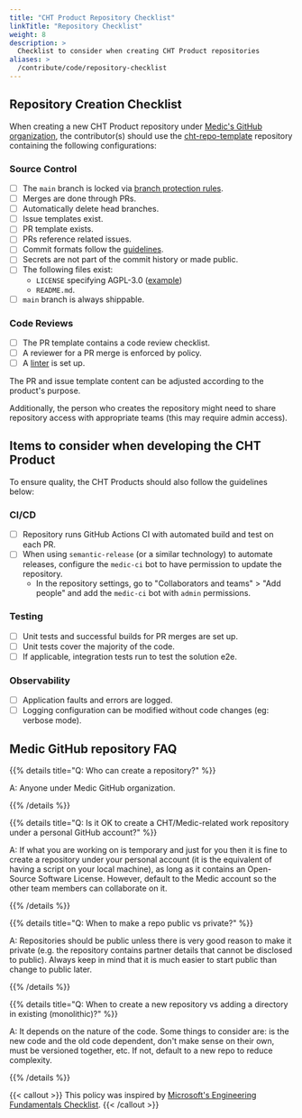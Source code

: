 ```yaml
---
title: "CHT Product Repository Checklist"
linkTitle: "Repository Checklist"
weight: 8
description: >
  Checklist to consider when creating CHT Product repositories
aliases: >
  /contribute/code/repository-checklist
---
```


## Repository Creation Checklist
When creating a new CHT Product repository under [Medic's GitHub organization](https://github.com/medic), the contributor(s) should use the [cht-repo-template](https://github.com/medic/cht-repo-template) repository containing the following configurations:

### Source Control
- [ ] The `main` branch is locked via [branch protection rules](https://docs.github.com/en/repositories/configuring-branches-and-merges-in-your-repository/managing-protected-branches/managing-a-branch-protection-rule).
- [ ] Merges are done through PRs.
- [ ] Automatically delete head branches.
- [ ] Issue templates exist.
- [ ] PR template exists.
- [ ] PRs reference related issues.
- [ ] Commit formats follow the [guidelines](../workflow/#commits). 
- [ ] Secrets are not part of the commit history or made public.
- [ ] The following files exist:
    - `LICENSE` specifying AGPL-3.0 ([example](https://github.com/medic/cht-core/blob/master/LICENSE))
    - `README.md`.
- [ ] `main` branch is always shippable.

### Code Reviews
- [ ] The PR template contains a code review checklist.
- [ ] A reviewer for a PR merge is enforced by policy.
- [ ] A [linter](https://github.com/medic/eslint-config) is set up.

The PR and issue template content can be adjusted according to the product's purpose.

Additionally, the person who creates the repository might need to share repository access with appropriate teams (this may require admin access).

## Items to consider when developing the CHT Product
To ensure quality, the CHT Products should also follow the guidelines below:

### CI/CD
- [ ] Repository runs GitHub Actions CI with automated build and test on each PR.
- [ ] When using `semantic-release` (or a similar technology) to automate releases, configure the `medic-ci` bot to have permission to update the repository.
    - In the repository settings, go to "Collaborators and teams" > "Add people" and add the `medic-ci` bot with `admin` permissions.

### Testing
- [ ] Unit tests and successful builds for PR merges are set up.
- [ ] Unit tests cover the majority of the code.
- [ ] If applicable, integration tests run to test the solution e2e.

### Observability
- [ ] Application faults and errors are logged.
- [ ] Logging configuration can be modified without code changes (eg: verbose mode).

## Medic GitHub repository FAQ

{{% details title="Q: Who can create a repository?" %}}

A: Anyone under Medic GitHub organization.

{{% /details %}}

{{% details title="Q: Is it OK to create a CHT/Medic-related work repository under a personal GitHub account?" %}}

A: If what you are working on is temporary and just for you then it is fine to create a repository under your personal account (it is the equivalent of having a script on your local machine), as long as it contains an Open-Source Software License. However, default to the Medic account so the other team members can collaborate on it.

{{% /details %}}

{{% details title="Q: When to make a repo public vs private?" %}}

A: Repositories should be public unless there is very good reason to make it private (e.g. the repository contains partner details that cannot be disclosed to public). Always keep in mind that it is much easier to start public than change to public later.

{{% /details %}}

{{% details title="Q: When to create a new repository vs adding a directory in existing (monolithic)?" %}}

A: It depends on the nature of the code. Some things to consider are: is the new code and the old code dependent, don't make sense on their own, must be versioned together, etc. If not, default to a new repo to reduce complexity.

{{% /details %}}

{{< callout >}}
  This policy was inspired by [Microsoft's Engineering Fundamentals Checklist](https://microsoft.github.io/code-with-engineering-playbook/engineering-fundamentals-checklist/).
{{< /callout >}}